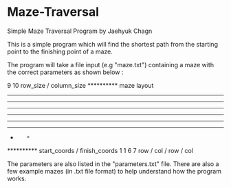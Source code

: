 # Maze-Traversal
Simple Maze Traversal Program by Jaehyuk Chagn

This is a simple program which will find the shortest path from the starting point to the finishing point of a maze.

The program will take a file input (e.g "maze.txt") containing a maze with the correct parameters as shown below : 

9 10        row_size  /  column_size
**********  maze layout
*     *  *
* ****** *
*       **
** **   **
*    *  **
*  **    *
*        *
**********  start_coords / finish_coords
1 1 6 7     row  /  col  /  row  /  col
    
The parameters are also listed in the "parameters.txt" file. There are also a few example mazes (in .txt file format) to help understand how the program works.

